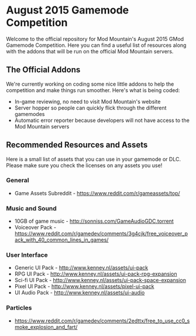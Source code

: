 # August 2015 Gamemode Competition
Welcome to the official repository for Mod Mountain's August 2015 GMod Gamemode Competition. Here you can find a useful list of resources along with the addons that will be run on the official Mod Mountain servers.

## The Official Addons
We're currently working on coding some nice little addons to help the competition and make things run smoother. Here's what is being coded:
- In-game reviewing, no need to visit Mod Mountain's website
- Server hopper so people can quickly flick through the different gamemodes
- Automatic error reporter because developers will not have access to the Mod Mountain servers

## Recommended Resources and Assets
Here is a small list of assets that you can use in your gamemode or DLC. Please make sure you check the licenses on any assets you use!

### General
- Game Assets Subreddit - https://www.reddit.com/r/gameassets/top/

### Music and Sound
- 10GB of game music - http://sonniss.com/GameAudioGDC.torrent
- Voiceover Pack - https://www.reddit.com/r/gamedev/comments/3g4cjk/free_voiceover_pack_with_40_common_lines_in_games/

### User Interface
- Generic UI Pack - http://www.kenney.nl/assets/ui-pack
- RPG UI Pack - http://www.kenney.nl/assets/ui-pack-rpg-expansion
- Sci-fi UI Pack - http://www.kenney.nl/assets/ui-pack-space-expansion
- Pixel UI Pack - http://www.kenney.nl/assets/pixel-ui-pack
- UI Audio Pack - http://www.kenney.nl/assets/ui-audio

### Particles
- https://www.reddit.com/r/gamedev/comments/2edttx/free_to_use_cc0_smoke_explosion_and_fart/
